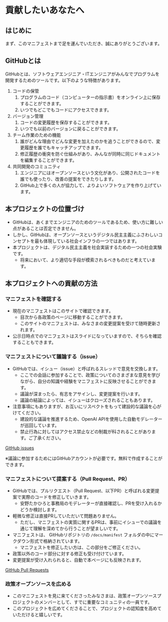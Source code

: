 # 貢献したいあなたへ

## はじめに

まず、このマニフェストまで足を運んでいただき、誠にありがとうございます。<br>

## GitHubとは

GitHubとは、ソフトウェアエンジニア・ITエンジニアがみんなでプログラムを開発するためのツールです。以下のような特徴があります。

1. コードの保管
    1. プログラムのコード（コンピューターの指示書）をオンライン上に保存することができます。
    2. いつでもどこでもコードにアクセスできます。
2. バージョン管理
    1. コードの変更履歴を保存することができます。
    2. いつでも以前のバージョンに戻ることができます。
3. チーム作業のための機能
    1. 誰がどんな理由でどんな変更を加えたのかを追うことができるので、変更履歴を誰でもキャッチアップできます。
    2. 修正履歴の衝突を防ぐ仕組みがあり、みんなが同時に同じドキュメントを編集することができます。
4. 共同開発のコミュニティ
    1. エンジニアにはオープンソースという文化があり、公開されたコードを誰でも使ったり、改善の提案をできたりします。
    2. GitHub上で多くの人が協力して、よりよいソフトウェアを作り上げています。

## 本プロジェクトの位置づけ

- GitHubは、あくまでエンジニアのためのツールであるため、使い方に難しい点があることは否定できません。
- しかし、GitHubは、オープンソースというデジタル民主主義にふさわしいコンセプトを最も体現している社会インフラの一つではあります。
- 本プロジェクトは、デジタル民主主義を社会実装するための一つの社会実験です。
    - 将来において、より適切な手段が模索されるべきものだと考えています。


## 本プロジェクトへの貢献の方法

### マニフェストを確認する

- 現在のマニフェストはこのサイトで確認できます。
    - 目次から各政策のページに移動することができます。
    - このサイトのマニフェストは、みなさまの変更提案を受けて随時更新されます。
- 公示日時点でのマニフェストはスライドになっていますので、そちらを確認することもできます。

### マニフェストについて議論する（issue）

- GitHubでは、イシュー（issue）と呼ばれるスレッドで意見を交換します。
    - ここでの会話に参加することで、政策についてのさまざまな意見を学びながら、自分の知識や経験をマニフェストに反映させることができます。
    - 議論が深まったら、有志をアサインし、変更提案を行います。
    - 議論の結論によっては、イシューはクローズされることもあります。
- 注意事項にもありますが、お互いにリスペクトをもって建設的な議論を心がけてください。
    - 建設的な議論を推進するため、OpenAI APIを使用した自動モデレーターが巡回しています。
    - 禁止行為に対してはアクセス禁止などの制裁が科されることがあります。ご了承ください。

[GitHub issues](../../../issues)

※議論に参加するためにはGitHubアカウントが必要です。無料で作成することができます。

### マニフェストについて提案する（Pull Request、PR）

- GitHubでは、プルリクエスト（Pull Request、以下PR）と呼ばれる変更提案で実際のコードを修正していきます。
    - 安野たかひろと事務局のモデレーターが直接確認し、PRを受け入れるかどうか検討します。
- 軽微な修正は直接PRしていただいて問題ありません。
    - ただし、マニフェストの実質に関するPRは、事前にイシューでの議論を通じて理解を深めてから行うことが望ましいです。
- マニフェストは、 GitHubリポジトリの `/docs/manifest` フォルダの中にマークダウン形式で格納されています。
    - マニフェストを修正したい方は、この部分をご修正ください。
- 政策以外のコード部分に対する修正も受け付けています。
- 変更提案が受け入れられると、自動で本ページにも反映されます。

[GitHub Pull Requests](../../../pulls)

### 政策オープンソースを広める

- このマニフェストを見に来てくださったみなさまは、政策オープンソースプロジェクトのメンバーとして、すでに重要なコミュニティの一員です。
- このプロジェクトを広めてくださることで、プロジェクトの認知度を高めていただけると嬉しいです。

